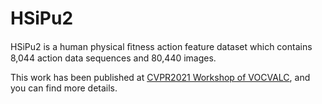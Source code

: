 # HSiPu2
HSiPu2 is a human physical ﬁtness action feature dataset which contains 8,044 action data sequences and 80,440 images.

This work has been published at [CVPR2021 Workshop of VOCVALC](https://openaccess.thecvf.com/content/CVPR2021W/VOCVALC/html/Zhang_HSiPu2_-_A_New_Human_Physical_Fitness_Action_Dataset_for_CVPRW_2021_paper.html), and you can find more details.
